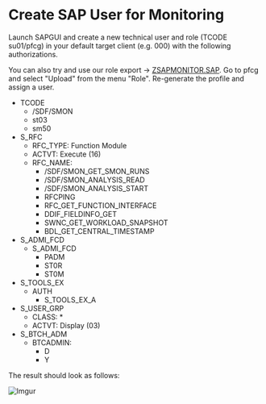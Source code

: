 # Create SAP User for Monitoring

Launch SAPGUI and create a new technical user and role (TCODE su01/pfcg) in your default target client (e.g. 000) with the following authorizations.

You can also try and use our role export -> [ZSAPMONITOR.SAP](assets/ZSAPMONITOR.SAP). Go to pfcg and select "Upload" from the menu "Role". Re-generate the profile and assign a user.

- TCODE
  - /SDF/SMON
  - st03
  - sm50
- S_RFC
  - RFC_TYPE: Function Module
  - ACTVT: Execute (16)
  - RFC_NAME:
    - /SDF/SMON_GET_SMON_RUNS 
    - /SDF/SMON_ANALYSIS_READ
    - /SDF/SMON_ANALYSIS_START
    - RFCPING
    - RFC_GET_FUNCTION_INTERFACE
    - DDIF_FIELDINFO_GET
    - SWNC_GET_WORKLOAD_SNAPSHOT
    - BDL_GET_CENTRAL_TIMESTAMP
- S_ADMI_FCD
  - S_ADMI_FCD
    - PADM
    - ST0R
    - ST0M
- S_TOOLS_EX
  - AUTH
    - S_TOOLS_EX_A
- S_USER_GRP
  - CLASS: *
  - ACTVT: Display (03) 
- S_BTCH_ADM
  - BTCADMIN:
    - D
    - Y

The result should look as follows:

![Imgur](https://i.imgur.com/kY6V4BY.png)